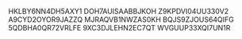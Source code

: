 
HKLBY6NN4DH5AXY1
DOH7AUISAABBJKOH
Z9KPDVI04UU330V2
A9CYD2OYOR9JAZZQ
MJRAQVB1NWZAS0KH
BQJS9ZJOUS64QIFG
5QDBHA0QR72VRLFE
9XC3DJLEHN2EC7QT
WVGUUP33XQI7UN1R
